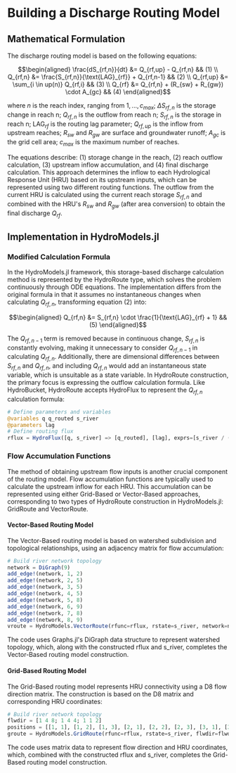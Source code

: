 # Building a Discharge Routing Model

## Mathematical Formulation

The discharge routing model is based on the following equations:

```math
\begin{aligned}
\frac{dS_{rf,n}}{dt} &= Q_{rf,up} - Q_{rf,n} && (1) \\
Q_{rf,n} &= \frac{S_{rf,n}}{\text{LAG}_{rf}} + Q_{rf,n-1} && (2) \\
Q_{rf,up} &= \sum_{i \in up(n)} Q_{rf,i} && (3) \\
Q_{rf} &= Q_{rf,n} + (R_{sw} + R_{gw}) \cdot A_{gc} && (4)
\end{aligned}
```

where $n$ is the reach index, ranging from ${1,...,c_{max}}$; $\Delta S_{rf,n}$ is the storage change in reach n; $Q_{rf,n}$ is the outflow from reach n; $S_{rf,n}$ is the storage in reach n; $\text{LAG}_{rf}$ is the routing lag parameter; $Q_{rf,up}$ is the inflow from upstream reaches; $R_{sw}$ and $R_{gw}$ are surface and groundwater runoff; $A_{gc}$ is the grid cell area; $c_{max}$ is the maximum number of reaches.

The equations describe: (1) storage change in the reach, (2) reach outflow calculation, (3) upstream inflow accumulation, and (4) final discharge calculation. This approach determines the inflow to each Hydrological Response Unit (HRU) based on its upstream inputs, which can be represented using two different routing functions. The outflow from the current HRU is calculated using the current reach storage $S_{rf,n}$ and combined with the HRU's $R_{sw}$ and $R_{gw}$ (after area conversion) to obtain the final discharge $Q_{rf}$.

## Implementation in HydroModels.jl

### Modified Calculation Formula

In the HydroModels.jl framework, this storage-based discharge calculation method is represented by the HydroRoute type, which solves the problem continuously through ODE equations. The implementation differs from the original formula in that it assumes no instantaneous changes when calculating $Q_{rf,n}$, transforming equation (2) into:

```math
\begin{aligned}
Q_{rf,n} &= S_{rf,n} \cdot \frac{1}{\text{LAG}_{rf} + 1} && (5)
\end{aligned}
```

The $Q_{rf,n-1}$ term is removed because in continuous change, $S_{rf,n}$ is constantly evolving, making it unnecessary to consider $Q_{rf,n-1}$ in calculating $Q_{rf,n}$. Additionally, there are dimensional differences between $S_{rf,n}$ and $Q_{rf,n}$, and including $Q_{rf,n}$ would add an instantaneous state variable, which is unsuitable as a state variable. In HydroRoute construction, the primary focus is expressing the outflow calculation formula. Like HydroBucket, HydroRoute accepts HydroFlux to represent the $Q_{rf,n}$ calculation formula:

```julia
# Define parameters and variables
@variables q q_routed s_river
@parameters lag
# Define routing flux
rflux = HydroFlux([q, s_river] => [q_routed], [lag], exprs=[s_river / (1 + lag) + q])
```

### Flow Accumulation Functions

The method of obtaining upstream flow inputs is another crucial component of the routing model. Flow accumulation functions are typically used to calculate the upstream inflow for each HRU. This accumulation can be represented using either Grid-Based or Vector-Based approaches, corresponding to two types of HydroRoute construction in HydroModels.jl: GridRoute and VectorRoute.

#### Vector-Based Routing Model

The Vector-Based routing model is based on watershed subdivision and topological relationships, using an adjacency matrix for flow accumulation:

```julia
# Build river network topology
network = DiGraph(9)
add_edge!(network, 1, 2)
add_edge!(network, 2, 5)
add_edge!(network, 3, 5)
add_edge!(network, 4, 5)
add_edge!(network, 5, 8)
add_edge!(network, 6, 9)
add_edge!(network, 7, 8)
add_edge!(network, 8, 9)
vroute = HydroModels.VectorRoute(rfunc=rflux, rstate=s_river, network=network)
```

The code uses Graphs.jl's DiGraph data structure to represent watershed topology, which, along with the constructed rflux and s_river, completes the Vector-Based routing model construction.

#### Grid-Based Routing Model

The Grid-Based routing model represents HRU connectivity using a D8 flow direction matrix. The construction is based on the D8 matrix and corresponding HRU coordinates:

```julia
# Build river network topology
flwdir = [1 4 8; 1 4 4; 1 1 2]
positions = [[1, 1], [1, 2], [1, 3], [2, 1], [2, 2], [2, 3], [3, 1], [3, 2], [3, 3]]
groute = HydroModels.GridRoute(rfunc=rflux, rstate=s_river, flwdir=flwdir, positions=positions)
```

The code uses matrix data to represent flow direction and HRU coordinates, which, combined with the constructed rflux and s_river, completes the Grid-Based routing model construction.
